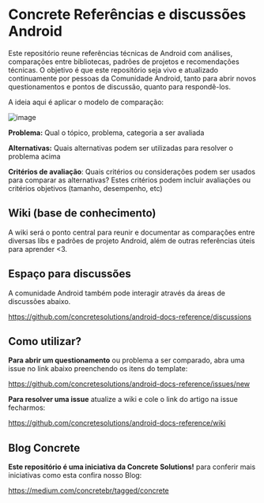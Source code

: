 # Concrete Referências e discussões Android

Este repositório reune referências técnicas de Android com análises, comparações entre bibliotecas, padrões de projetos e recomendações técnicas. O objetivo é que este repositório seja vivo e atualizado continuamente por pessoas da Comunidade Android, tanto para abrir novos questionamentos e pontos de discussão, quanto para respondê-los.

A ideia aqui é aplicar o modelo de comparação:

![image](https://user-images.githubusercontent.com/33731347/116914349-0011d900-ac21-11eb-9adb-918c4909d4e1.png)

**Problema:** Qual o tópico, problema, categoria a ser avaliada

**Alternativas:** Quais alternativas podem ser utilizadas para resolver o problema acima

**Critérios de avaliação**: Quais critérios ou considerações podem ser usados para comparar as alternativas? Estes critérios podem incluir avaliações ou critérios objetivos (tamanho, desempenho, etc)

## Wiki (base de conhecimento)

A wiki será o ponto central para reunir e documentar as comparações entre diversas libs e padrões de projeto Android, além de outras referências úteis para aprender <3.

## Espaço para discussões

A comunidade Android também pode interagir através da áreas de discussões abaixo.

https://github.com/concretesolutions/android-docs-reference/discussions

## Como utilizar?

**Para abrir um questionamento** ou problema a ser comparado, abra uma issue no link abaixo preenchendo os itens do template:

https://github.com/concretesolutions/android-docs-reference/issues/new

**Para resolver uma issue** atualize a wiki e cole o link do artigo na issue fecharmos:

https://github.com/concretesolutions/android-docs-reference/wiki

## Blog Concrete

**Este repositório é uma iniciativa da Concrete Solutions!** para conferir mais iniciativas como esta confira nosso Blog:

 https://medium.com/concretebr/tagged/concrete
